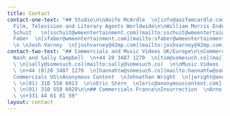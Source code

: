```yaml
---
title: Contact
contact-one-text: "## Studio\n\nAoife McArdle  \n[info@aoifemcardle.com](mailto:info@aoifemcardle.com)\n\n##
  Film, Television and Literary Agents Worldwide\n\nWilliam Morris Endeavor\n \nSolco
  Schuit   \n[sschuit@wmeentertainment.com](mailto:sschuit@wmeentertainment.com)\n\nSimon
  Faber  \n[sfaber@wmeentertainment.com](mailto:sfaber@wmeentertainment.com)\n\n42
  \n \nJosh Varney  \n[joshvarney@42mp.com](mailto:joshvarney@42mp.com)"
contact-two-text: "## Commercials and Music Videos UK/Europe\n\nCommercials  \nTim
  Nash and Sally Campbell  \n+44 20 3487 1270  \n[tim@somesuch.co](mailto:tim@somesuch.co)
  \ \n[sally@somesuch.co](mailto:sally@somesuch.co)  \n\nMusic Videos  \nHannah Turnbull-Walter
  \ \n+44 (0)20 3487 1270  \n[hannahtw@somesuch.co](mailto:hannahtw@somesuch.co)  \n\n\n##
  Commercials US\nAnonymous Content  \nJohnathan Wright  \n[jwright@anonymouscontent.com](mailto:jwright@anonymouscontent.com)
  \ \n(01) 310 558 6013  \n\nEric Stern  \n[eric@anonymouscontent.com](mailto:eric@anonymouscontent.com)
  \ \n(01) 310 558 6029\n\n## Commercials France\nInsurrection  \nArno Moria  \n[arno@insurrection.paris](mailto:arno@insurrection.paris)
  \ \n+331 44 61 81 59"
layout: contact
---
```


